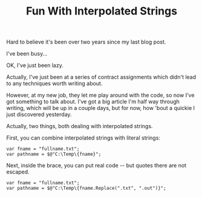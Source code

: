 ﻿---
layout: post
title: Fun With Interpolated Strings
tags: code programming csharp
---


Hard to believe it's been over two years since my last blog post.   

I've been busy...

OK, I've just been lazy.

Actually, I've just been at a series of contract assignments which didn't lead to any techniques worth writing about.

However, at my new job, they let me play around with the code, so now I've got something to talk about.  I've got a big article I'm half way through writing, which will be up in a couple days, but for now, how 'bout a quickie I just discovered yesterday.

Actually, two things, both dealing with interpolated strings.

First, you can combine interpolated strings with literal strings:

    var fname = "fullname.txt";
    var pathname = $@"C:\Temp\{fname}";
    
Next, inside the brace, you can put real code -- but quotes there are not escaped.

    var fname = "fullname.txt";
    var pathname = $@"C:\Temp\{fname.Replace(".txt", ".out")}";
    
